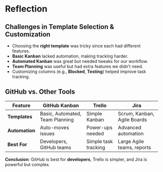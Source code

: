 # Reflection  

## Challenges in Template Selection & Customization  
- Choosing the **right template** was tricky since each had different features.  
- **Basic Kanban** lacked automation, making tracking harder.  
- **Automated Kanban** was great but needed tweaks for our workflow.  
- **Team Planning** was useful but had extra features we didn’t need.  
- Customizing columns (e.g., **Blocked**, **Testing**) helped improve task tracking.  

## GitHub vs. Other Tools  
| Feature          | GitHub Kanban        | Trello            | Jira             |  
|----------------|--------------------|----------------|----------------|  
| **Templates**  | Basic, Automated, Team Planning | Simple Kanban | Scrum, Kanban, Agile Boards |  
| **Automation** | Auto-moves issues   | Power-ups needed | Advanced automation |  
| **Best For**   | Developers, GitHub teams | Simple task tracking | Large Agile teams, reports |  

**Conclusion**: GitHub is best for **developers**, Trello is simpler, and Jira is powerful but complex.
